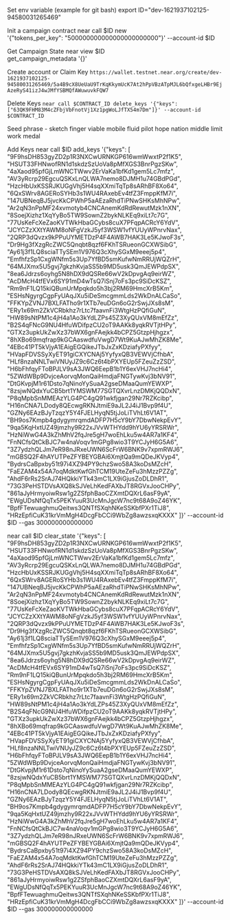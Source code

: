 Set env variable (example for git bash)
export ID="dev-1621937102125-94580031265469"

Init a campaign contract
near call $ID new \
'{"tokens_per_key": "500000000000000000000000"}' --account-id $ID

Get Campaign State
near view $ID \
get_campaign_metadata '{}'



Create account or Claim Key
`https://wallet.testnet.near.org/create/dev-1621937102125-94580031265469/5a4B9cX8UeUaU9TrKqKkymUcK7At2hPpVBzATpMJL6bQfxgeLHBr9EjAzeRyS41izJ4wJMfYSBMQfAWuwuvkFQW7`

Delete Keys
`near call $CONTRACT_ID delete_keys '{"keys": ["63QK9FHM83M4cZFbjVbFnotVj1Xz1pgWoLJfTX54m7Dm"]}' --account-id $CONTRACT_ID`

Seed phrase - sketch finger viable mobile fluid pilot hope nation middle limit work medal

Add Keys
near call $ID add_keys '{"keys": [
"9F9hsDH853gyZD2p1R3NXCwURNKGP616wmWwxtP2f1K5",
"HSUT33FHNwofRN1d1skdzSzUoVa8pMfXGS3BnrPgzSKw",
"4aXaod95pfGjLmWNCTWwv2ErVaKa1bfKd1gem5Lc7mfz",
"AV3yRcrp29EgcuQSKxLnQLWA7nemo8DJMH1u74GBdPGd",
"HzcHbUxKSSRJKUGgVhj5H4sqXXmiTqTp8sARhBF8Xo64",
"6QxSWrv8AGERoSYHb3s1WU4RAxebEv4tfZ3FmppKfM7i",
"147UBNeqBJ5jvcKkCPWhP5aAEzaRhdTiPNwSHKsMhNPw",
"Ar2qN3nPpMF24xvmotyb4CNCAnemKdRdRewutMzk1nXN",
"8SoejXizhz1XqYyBo5TW9SownZ2bykNLKEq9xiLt7c7G",
"77UsKeFcXeZaoKVTWkHbaGCybs8cuX7PFqpACRcY6YdV",
"JCYCZzXXtYAWM8oNFgVzkJ5yf3WSW1vfYUUyWPnrvNax",
"2QRP3dQvzx9kPPuUYMETDzP4F4AWB7HAK3Le5KJwoF3s",
"Dr9Hg3fXzgRcZWC5Qnqbt8qzf6FKhTSRueonGCXWSibG",
"Ay61j3f1LQ8sciaTTySEm1V976Q3cXhySGxM9eeej5p4",
"EmfhfzSp1CxgWNfm5s3Up7YfBD5smKufwNmRRUjWQZrH",
"64MJXmx5U5gvj7gkzhKvjaSS5b9MD5usk3QmJEWPdpSX",
"8ea6Jdrzs6oyhg5N8hDX9dQSRe66wV2kDpvgAq9eirWZ",
"AcDMcH4tfEVx6SY91mD4wTsQ7iSnj7oFs3pc9SiDcKSZ",
"Rm9nF1LQ15kiQBunUrMpqkdo5h3bj2RM69HmcXrB5Km",
"ESHsNgyrgCgpFyUAqJXu5iDeSmcgmmLds2WkDnALCaSo",
"FFKYpZVNJ7BXLFATho9r1XTb7euDGn6oG2rSwjJXs8sM",
"ERy1x69m2ZkVCRbkhz7rLtc7faavnFi3WtgHzPQfiGuN",
"HW89sNtPM1c4jH4a1Ao3kYdLZPs45Z3XyQUxVM8mEfZz",
"B2S4qFNcG9NU4HfuWDifpzCU2oT9AAKk8yqkRVTjtHPy",
"GTXz3upkUkZwXz37bWX6gnFAejkk4bCPZ5GtzpHjhgzx",
"8hXBo69mqfrap9kGCAaswdfuVwgD7Wt9KuAJwMhZK8Me",
"4EBc41PT5kVjyA1EAigEGQikeJTbJxZxKDziafyPXfyy",
"HVapFDVSSyXyET91giCXYCNAj5YyfyxQB3VEWVjCfhbA",
"HLf8nzaNNLTwiVNUyJZ9c6Cz6t4bPXYEUp5FZeuZzZSD",
"H6bFhfqyFToBPJLV9sA3JWQ6EepB1b1Y6exVHJ7ncHi4",
"5ZWdWBp9DvjceAorvqMonQaiHmdjaFNGTywKvj3bNV91",
"DtGKvpjM1r61Dsto7qNinoYySuaA2gseDMaaQumYEWXP",
"8zsjwNQdxYuCB5brt1YMSWM77SGTQXvrLnzDMKjQQDxN",
"P8qMpbSnMMEAzYLG4PC4gQ91wkfjgan29Nr7RZKcibp",
"H16nCNA7LDody8QEcwgRKNJtmiE9aJL2J4iJ1Bvp9f4U",
"GZNy6EAzBJyTzqzY5Y4FJELHyqN5tjJoLiTVhLt6V1AT",
"BH9os7Kmpb4gdygymrqmdADFP7H5cY9bY7DbwNekpEvY",
"9qa5KqHxtUZ49jmzhy9R22xJVvWTHYdd9hYU6yYRSRWr",
"HzNiWwG4A3kZhMhV2fqJre5gH7woEhLku5w4AR7a1KF4",
"FnNCfsQtCkBJC7w4naVoqv1mGPg8wio3T9YCJyH6G5A6",
"3Z7ydzhQLJm7eR98nJRxeUWN6ScFrW6BNK9v7xpmRWJ6",
"mGBSQ2F4hAYUTPeZFYBEYGBAi6XmjtQa9mQDeJKVyp4",
"BydrsCaBpxby51t97i4XZ94PY9chzSwo58A3koDsMZcH",
"FaEZAM4x54A7oqMdktKwfGhTCM19UteZeFu3hMzzPZZg",
"AhdF6rRs2SrAJ74HQkkiYTk43mC1LX9iGjusZoDLDhR1",
"73G3PeHSTDVsAXQ8kSJVeLhKedFAXbJT8RGVxJooCHPy",
"861aJyHrmyoiwRsw1g2ZSfphBaoCZXmtDQXrL6asF9yA",
"EWgUDsNfQqTx5PEKYuuR3UcMnJgcW7nc9t68A9oZ46YK",
"BpfFTewuaghmuQeitws3QNTfSXqhNKeSSKbfPXr1TiJ8",
"HRzEpfiCuK31krVmMgH4DcgFbCCi9WbZg8awzsxqKXXX"
]}' --account-id $ID --gas 300000000000000

near call $ID clear_state '{"keys": [
"9F9hsDH853gyZD2p1R3NXCwURNKGP616wmWwxtP2f1K5",
"HSUT33FHNwofRN1d1skdzSzUoVa8pMfXGS3BnrPgzSKw",
"4aXaod95pfGjLmWNCTWwv2ErVaKa1bfKd1gem5Lc7mfz",
"AV3yRcrp29EgcuQSKxLnQLWA7nemo8DJMH1u74GBdPGd",
"HzcHbUxKSSRJKUGgVhj5H4sqXXmiTqTp8sARhBF8Xo64",
"6QxSWrv8AGERoSYHb3s1WU4RAxebEv4tfZ3FmppKfM7i",
"147UBNeqBJ5jvcKkCPWhP5aAEzaRhdTiPNwSHKsMhNPw",
"Ar2qN3nPpMF24xvmotyb4CNCAnemKdRdRewutMzk1nXN",
"8SoejXizhz1XqYyBo5TW9SownZ2bykNLKEq9xiLt7c7G",
"77UsKeFcXeZaoKVTWkHbaGCybs8cuX7PFqpACRcY6YdV",
"JCYCZzXXtYAWM8oNFgVzkJ5yf3WSW1vfYUUyWPnrvNax",
"2QRP3dQvzx9kPPuUYMETDzP4F4AWB7HAK3Le5KJwoF3s",
"Dr9Hg3fXzgRcZWC5Qnqbt8qzf6FKhTSRueonGCXWSibG",
"Ay61j3f1LQ8sciaTTySEm1V976Q3cXhySGxM9eeej5p4",
"EmfhfzSp1CxgWNfm5s3Up7YfBD5smKufwNmRRUjWQZrH",
"64MJXmx5U5gvj7gkzhKvjaSS5b9MD5usk3QmJEWPdpSX",
"8ea6Jdrzs6oyhg5N8hDX9dQSRe66wV2kDpvgAq9eirWZ",
"AcDMcH4tfEVx6SY91mD4wTsQ7iSnj7oFs3pc9SiDcKSZ",
"Rm9nF1LQ15kiQBunUrMpqkdo5h3bj2RM69HmcXrB5Km",
"ESHsNgyrgCgpFyUAqJXu5iDeSmcgmmLds2WkDnALCaSo",
"FFKYpZVNJ7BXLFATho9r1XTb7euDGn6oG2rSwjJXs8sM",
"ERy1x69m2ZkVCRbkhz7rLtc7faavnFi3WtgHzPQfiGuN",
"HW89sNtPM1c4jH4a1Ao3kYdLZPs45Z3XyQUxVM8mEfZz",
"B2S4qFNcG9NU4HfuWDifpzCU2oT9AAKk8yqkRVTjtHPy",
"GTXz3upkUkZwXz37bWX6gnFAejkk4bCPZ5GtzpHjhgzx",
"8hXBo69mqfrap9kGCAaswdfuVwgD7Wt9KuAJwMhZK8Me",
"4EBc41PT5kVjyA1EAigEGQikeJTbJxZxKDziafyPXfyy",
"HVapFDVSSyXyET91giCXYCNAj5YyfyxQB3VEWVjCfhbA",
"HLf8nzaNNLTwiVNUyJZ9c6Cz6t4bPXYEUp5FZeuZzZSD",
"H6bFhfqyFToBPJLV9sA3JWQ6EepB1b1Y6exVHJ7ncHi4",
"5ZWdWBp9DvjceAorvqMonQaiHmdjaFNGTywKvj3bNV91",
"DtGKvpjM1r61Dsto7qNinoYySuaA2gseDMaaQumYEWXP",
"8zsjwNQdxYuCB5brt1YMSWM77SGTQXvrLnzDMKjQQDxN",
"P8qMpbSnMMEAzYLG4PC4gQ91wkfjgan29Nr7RZKcibp",
"H16nCNA7LDody8QEcwgRKNJtmiE9aJL2J4iJ1Bvp9f4U",
"GZNy6EAzBJyTzqzY5Y4FJELHyqN5tjJoLiTVhLt6V1AT",
"BH9os7Kmpb4gdygymrqmdADFP7H5cY9bY7DbwNekpEvY",
"9qa5KqHxtUZ49jmzhy9R22xJVvWTHYdd9hYU6yYRSRWr",
"HzNiWwG4A3kZhMhV2fqJre5gH7woEhLku5w4AR7a1KF4",
"FnNCfsQtCkBJC7w4naVoqv1mGPg8wio3T9YCJyH6G5A6",
"3Z7ydzhQLJm7eR98nJRxeUWN6ScFrW6BNK9v7xpmRWJ6",
"mGBSQ2F4hAYUTPeZFYBEYGBAi6XmjtQa9mQDeJKVyp4",
"BydrsCaBpxby51t97i4XZ94PY9chzSwo58A3koDsMZcH",
"FaEZAM4x54A7oqMdktKwfGhTCM19UteZeFu3hMzzPZZg",
"AhdF6rRs2SrAJ74HQkkiYTk43mC1LX9iGjusZoDLDhR1",
"73G3PeHSTDVsAXQ8kSJVeLhKedFAXbJT8RGVxJooCHPy",
"861aJyHrmyoiwRsw1g2ZSfphBaoCZXmtDQXrL6asF9yA",
"EWgUDsNfQqTx5PEKYuuR3UcMnJgcW7nc9t68A9oZ46YK",
"BpfFTewuaghmuQeitws3QNTfSXqhNKeSSKbfPXr1TiJ8",
"HRzEpfiCuK31krVmMgH4DcgFbCCi9WbZg8awzsxqKXXX"
]}' --account-id $ID --gas 300000000000000


